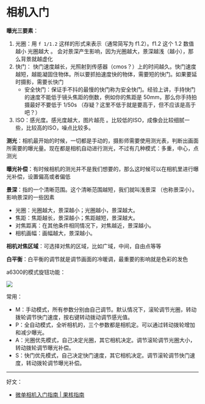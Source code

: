 # 相机入门



**曝光三要素**：

1. 光圈：用 `f 1/1.2` 这样的形式来表示（通常简写为 f1.2）。f1.2 这个 1.2 数值越小 光圈越大 。 会对景深产生影响，因为光圈越大，景深越浅（越小），那么背景就越虚化 
2. 快门： 快门速度越长，光照射到传感器（cmos？）上的时间越久。快门速度越短，越能凝固住物体。所以要抓拍速度快的物体，需要短的快门。如果要延时摄影，需要长快门
   - 安全快门：保证手不抖的最慢的快门称为安全快门。经验上讲，手持快门的速度不能低于镜头焦距的倒数，例如你的焦距是 50mm，那么你手持拍摄最好不要低于 1/50s （存疑？这里不低于就是要高于，但不应该是高于吧？）
3. ISO：感光度。感光度越大，图片越亮 。比较低的ISO，成像会比较细腻一些，比较高的ISO，噪点比较多。 



**测光**：相机最开始的时候，一切都是手动的，摄影师需要使用测光表，判断出画面所需要的曝光量。现在都是相机自动进行测光，不过有几种模式：多重，中心，点测光

**曝光补偿**：有时候相机的测光并不是我们想要的，那么这时候可以在相机里进行曝光补偿，设置偏高或者偏低

**景深**：指的一个清晰范围。这个清晰范围越短，我们就叫浅景深 （也称景深小）。影响景深的一些因素

- 光圈：光圈越大，景深越小；光圈越小，景深越大。
- 焦距：焦距越长，景深越小；焦距越短，景深越大。
- 对焦距离：在其他条件相同情况下，对焦越近，景深越小。
- 相机画幅：画幅越大，景深越小。

**相机对焦区域**：可选择对焦的区域，比如广域，中间，自由点等等

**白平衡**：白平衡的调节就是调节画面的冷暖调，最重要的影响就是色彩的发色



a6300的模式旋钮功能：

![](https://cdn.jsdelivr.net/gh/FuShaoLei/img5@master/202406231729.png)

常用：

- M：手动模式，所有参数分别由自己调节。默认情况下，滚轮调节光圈，转动拨轮调节快门速度，按右键转动拨动调节感光值。
- P：全自动模式，全听相机的，三个参数都是相机定。可以通过转动拨轮增加和减少曝光。
- A：光圈优先模式，自己决定光圈，其它相机决定。调节滚轮调节光圈大小，转动拨轮调节曝光补偿。
- S：快门优先模式，自己决定快门速度，其它相机决定。调节滚轮调节快门速度，转动拨轮调节曝光补偿。

---

好文：

- [微单相机入门指南 | 果核指南](https://sspai.com/post/54753)